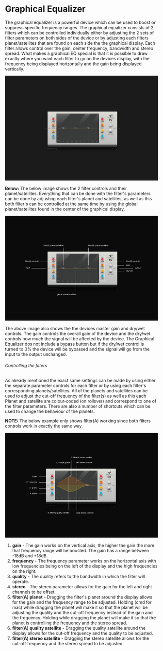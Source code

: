 # Graphical Equalizer

The graphical equalizer is a powerful device which can be used to boost
or suppress specific frequency ranges. The graphical equalizer consists
of 2 filters which can be controlled individually either by adjusting
the 2 sets of filter parameters on both sides of the device or by
adjusting each filters planet/satellites that are found on each side the
the graphical display. Each filter allows control over the gain, center
frequency, bandwidth and stereo spread. What makes a graphical EQ
special is that it is possible to draw exactly where you want each
filter to go on the devices display, with the frequency being displayed
horizontally and the gain being displayed vertically.

![ /images/eq1.png]( /images/eq1.png
" /images/eq1.png")

**Below:** The below image shows the 2 filter controls and their
planet/satellites. Everything that can be done with the filter's
parameters can be done by adjusting each filter's planet and satellites,
as well as this both filter's can be controlled at the same time by
using the global planet/satellites found in the center of the graphical
display.

![ /images/eq2.png]( /images/eq2.png
" /images/eq2.png")

The above image also shows the the devices master gain and dry/wet
controls. The gain controls the overall gain of the device and the
dry/wet controls how much the signal will be affected by the device. The
Graphical Equalizer dos not include a bypass button but if the dry/wet
control is turned to 0% the device will be bypassed and the signal will
go from the input to the output unchanged.

###### Controlling the filters

As already mentioned the exact same settings can be made by using either
the separate parameter controls for each filter or by using each
filter's corresponding planets/satellites. All of the planets and
satellites can be used to adjust the cut-off frequency of the filter(s)
as well as this each Planet and satellite are colour-coded (on rollover)
and correspond to one of the filter parameters. There are also a number
of shortcuts which can be used to change the behaviour of the planets.

**NOTE:** The below example only shows filter(A) working since both
filters controls work in exactly the same way.

![ /images/eq\_wave2.png]( /images/eq_wave2.png
" /images/eq_wave2.png")

1.  **gain** - The gain works on the vertical axis, the higher the gain
    the more that frequency range will be boosted. The gain has a range
    between -18dB and +18dB.
2.  **frequency** - The frequency parameter works on the horizontal axis
    with low frequencies being on the left of the display and the high
    frequencies on the right.
3.  **quality** - The quality refers to the bandwidth in which the
    filter will operate.
4.  **stereo** - The stereo parameter allows for the gain for the left
    and right channels to be offset.
5.  **filter(A) planet** - Dragging the filter's planet around the
    display allows for the gain and the frequency range to be adjusted.
    Holding <ctrl> (cmd for mac) while dragging the planet will make it
    so that the planet will be adjusting the quality and the cut-off
    frequency instead of the gain and the frequency. Holding <shift>
    while dragging the planet will make it so that the planet is
    controlling the frequency and the stereo spread.
6.  **filter(A) quality satellite** - Dragging the quality satellite
    around the display allows for the cut-off frequency and the quality
    to be adjusted.
7.  **filter(A) stereo satellite** - Dragging the stereo satellite
    allows for the cut-off frequency and the stereo spread to be
    adjusted.
